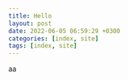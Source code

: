 ```yaml
---
title: Hello
layout: post
date: 2022-06-05 06:59:29 +0300
categories: [index, site]
tags: [index, site]
---
```


aa 